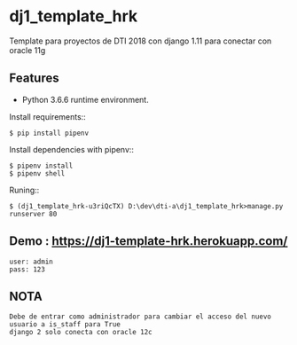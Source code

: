 # dj1_template_hrk
Template para proyectos de DTI 2018 con django 1.11
para conectar con oracle 11g

## Features

- Python 3.6.6 runtime environment. 

Install requirements::

    $ pip install pipenv

Install dependencies with pipenv::

    $ pipenv install
    $ pipenv shell

Runing::

    $ (dj1_template_hrk-u3riQcTX) D:\dev\dti-a\dj1_template_hrk>manage.py runserver 80

## Demo : https://dj1-template-hrk.herokuapp.com/

	user: admin
	pass: 123

## NOTA
	
	Debe de entrar como administrador para cambiar el acceso del nuevo usuario a is_staff para True
	django 2 solo conecta con oracle 12c
	

